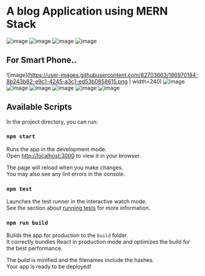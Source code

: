 # A blog Application using MERN Stack


![image](https://user-images.githubusercontent.com/82703663/186967598-48019f8a-3283-4c7d-8f27-572064c3af9d.png)
![image](https://user-images.githubusercontent.com/82703663/186969976-49393b81-d248-42c7-94d0-4db0f513620f.png)
![image](https://user-images.githubusercontent.com/82703663/186970011-4324ed4e-dd95-41bc-b0ea-9a665fd9e796.png)
![image](https://user-images.githubusercontent.com/82703663/186970022-1e12b25e-04e5-4f9c-9d1e-87640801ede0.png)


## For Smart Phone..
![image](https://user-images.githubusercontent.com/82703663/186970184-8b243b82-e9c1-4245-a3c1-ed53b0858615.png | width=240)
![image](https://user-images.githubusercontent.com/82703663/186970212-7435e62d-efb3-49fe-a331-28308455bf77.png)
![image](https://user-images.githubusercontent.com/82703663/186970252-566bc49e-8fe7-4b0e-a13c-2fcd26593dfb.png)
![image](https://user-images.githubusercontent.com/82703663/186970303-07fa160f-a3b5-4aa4-b0d4-ee88d2b8862e.png)
![image](https://user-images.githubusercontent.com/82703663/186970342-c883b6ca-fb77-4e64-990f-2243ca2c8e63.png)
![image](https://user-images.githubusercontent.com/82703663/186970373-c280022c-7f06-431a-9def-e564254b5455.png)
![image](https://user-images.githubusercontent.com/82703663/186970405-5a99faff-a1e2-4866-a8b1-e32cfe82aa56.png)








## Available Scripts

In the project directory, you can run:

### `npm start`

Runs the app in the development mode.\
Open [http://localhost:3000](http://localhost:3000) to view it in your browser.

The page will reload when you make changes.\
You may also see any lint errors in the console.

### `npm test`

Launches the test runner in the interactive watch mode.\
See the section about [running tests](https://facebook.github.io/create-react-app/docs/running-tests) for more information.

### `npm run build`

Builds the app for production to the `build` folder.\
It correctly bundles React in production mode and optimizes the build for the best performance.

The build is minified and the filenames include the hashes.\
Your app is ready to be deployed!


